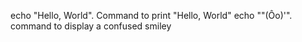 echo "Hello, World". Command to print "Hello, World"
echo "\"(Ôo)'". command to display a confused smiley
